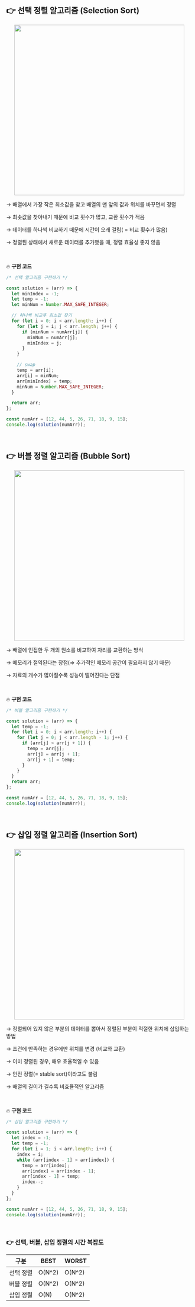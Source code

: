 ## 👉 선택 정렬 알고리즘 (Selection Sort)

<p align="center">
  <img width="460"  src="https://user-images.githubusercontent.com/38373150/160140052-54c268d7-b8f6-4d91-93a7-aa640e0afcfd.gif">
</p>

→ 배열에서 가장 작은 최소값을 찾고 배열의 맨 앞의 값과 위치를 바꾸면서 정렬

→ 최솟값을 찾아내기 때문에 비교 횟수가 많고, 교환 횟수가 적음

→ 데이터를 하나씩 비교하기 때문에 시간이 오래 걸림( = 비교 횟수가 많음)

→ 정렬된 상태에서 새로운 데이터를 추가했을 때, 정렬 효율성 좋지 않음

<br/>

🔥 **구현 코드**

```jsx
/* 선택 알고리즘 구현하기 */

const solution = (arr) => {
  let minIndex = -1;
  let temp = -1;
  let minNum = Number.MAX_SAFE_INTEGER;

  // 하나씩 비교후 최소값 찾기
  for (let i = 0; i < arr.length; i++) {
    for (let j = i; j < arr.length; j++) {
      if (minNum > numArr[j]) {
        minNum = numArr[j];
        minIndex = j;
      }
    }

    // swap
    temp = arr[i];
    arr[i] = minNum;
    arr[minIndex] = temp;
    minNum = Number.MAX_SAFE_INTEGER;
  }

  return arr;
};

const numArr = [12, 44, 5, 26, 71, 18, 9, 15];
console.log(solution(numArr));
```
<br/>

## 👉 버블 정렬 알고리즘 (Bubble Sort)

<p align="center">
  <img width="460" src="https://user-images.githubusercontent.com/38373150/160140413-597ee25f-df62-4fdb-8784-5523dbf9c7ee.gif">
</p>

→ 배열에 인접한 두 개의 원소를 비교하여 자리를 교환하는 방식

→ 메모리가 절약된다는 장점(⇒ 추가적인 메모리 공간이 필요하지 않기 때문)

→ 자료의 개수가 많아질수록 성능이 떨어진다는 단점

<br/>

🔥 **구현 코드**

```jsx
/* 버블 알고리즘 구현하기 */

const solution = (arr) => {
  let temp = -1;
  for (let i = 0; i < arr.length; i++) {
    for (let j = 0; j < arr.length - 1; j++) {
      if (arr[j] > arr[j + 1]) {
        temp = arr[j];
        arr[j] = arr[j + 1];
        arr[j + 1] = temp;
      }
    }
  }
  return arr;
};

const numArr = [12, 44, 5, 26, 71, 18, 9, 15];
console.log(solution(numArr));
```

<br/>

## 👉 삽입 정렬 알고리즘 (Insertion Sort)

<p align="center">
  <img width="460" src="https://user-images.githubusercontent.com/38373150/160140441-f24207cd-cf69-456d-96d2-dbaa49ca5cd4.gif">
</p>

→ 정렬되어 있지 않은 부분의 데이터를 뽑아서 정렬된 부분이 적절한 위치에 삽입하는 방법

→ 조건에 만족하는 경우에만 위치를 변경 (비교와 교환)

→ 이미 정렬된 경우, 매우 효율적일 수 있음

→ 안전 정렬(= stable sort)이라고도 불림

→ 배열의 길이가 길수록 비효율적인 알고리즘

<br/>

🔥 **구현 코드**
```jsx
/* 삽입 알고리즘 구현하기 */

const solution = (arr) => {
  let index = -1;
  let temp = -1;
  for (let i = 1; i < arr.length; i++) {
    index = i;
    while (arr[index - 1] > arr[index]) {
      temp = arr[index];
      arr[index] = arr[index - 1];
      arr[index - 1] = temp;
      index--;
    }
  }
};

const numArr = [12, 44, 5, 26, 71, 18, 9, 15];
console.log(solution(numArr));
```

<br/>

### 👉 선택, 버블, 삽입 정렬의 시간 복잡도

| 구분 | BEST | WORST |
| --- | --- | --- |
| 선택 정렬 | O(N^2) | O(N^2) |
| 버블 정렬 | O(N^2) | O(N^2) |
| 삽입 정렬 | O(N) | O(N^2) |
